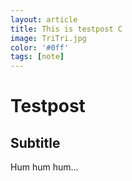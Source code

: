 ```yaml
---
layout: article
title: This is testpost C
image: TriTri.jpg
color: '#0ff'
tags: [note]
---
```


# Testpost

## Subtitle

Hum hum hum...

